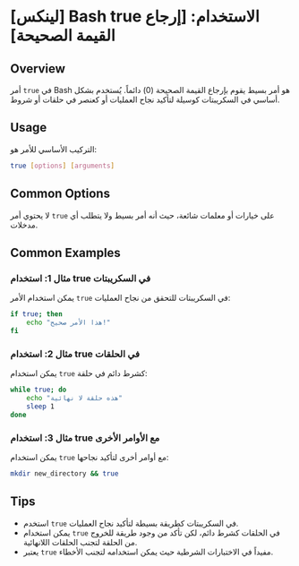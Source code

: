 # [لينكس] Bash true الاستخدام: [إرجاع القيمة الصحيحة]

## Overview
أمر `true` في Bash هو أمر بسيط يقوم بإرجاع القيمة الصحيحة (0) دائماً. يُستخدم بشكل أساسي في السكريبتات كوسيلة لتأكيد نجاح العمليات أو كعنصر في حلقات أو شروط.

## Usage
التركيب الأساسي للأمر هو:
```bash
true [options] [arguments]
```

## Common Options
لا يحتوي أمر `true` على خيارات أو معلمات شائعة، حيث أنه أمر بسيط ولا يتطلب أي مدخلات.

## Common Examples

### مثال 1: استخدام true في السكريبتات
يمكن استخدام الأمر `true` في السكريبتات للتحقق من نجاح العمليات:
```bash
if true; then
    echo "هذا الأمر صحيح!"
fi
```

### مثال 2: استخدام true في الحلقات
يمكن استخدام `true` كشرط دائم في حلقة:
```bash
while true; do
    echo "هذه حلقة لا نهائية"
    sleep 1
done
```

### مثال 3: استخدام true مع الأوامر الأخرى
يمكن استخدام `true` مع أوامر أخرى لتأكيد نجاحها:
```bash
mkdir new_directory && true
```

## Tips
- استخدم `true` في السكريبتات كطريقة بسيطة لتأكيد نجاح العمليات.
- يمكن استخدام `true` في الحلقات كشرط دائم، لكن تأكد من وجود طريقة للخروج من الحلقة لتجنب الحلقات اللانهائية.
- يعتبر `true` مفيداً في الاختبارات الشرطية حيث يمكن استخدامه لتجنب الأخطاء.